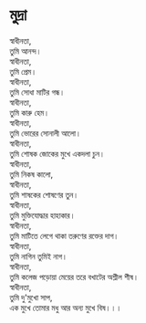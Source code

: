 # মুদ্রা

স্বাধীনতা,  
তুমি আনন্দ।  
স্বাধীনতা,  
তুমি প্রেম।  
স্বাধীনতা,  
তুমি সোধা মাটির গন্ধ।  
স্বাধীনতা,  
তুমি কারু হেম।  
স্বাধীনতা,  
তুমি ভোরের সোনালী আলো।  
স্বাধীনতা,  
তুমি শোষক জোকের মুখে একদলা চুন।  
স্বাধীনতা,  
তুমি নিকষ কালো,  
স্বাধীনতা,  
তুমি শাষকের শোষণের তুন।  
স্বাধীনতা,  
তুমি মুক্তিযোদ্ধার হাহাকার।  
স্বাধীনতা,  
তুমি মাটিতে লেগে থাকা তরুণের রক্তের দাগ।  
স্বাধীনতা,  
তুমি নাগিন তুমিই নাগ।  
স্বাধীনতা,  
তুমি কলেজ পড়োয়া মেয়ের তরে বখাটের অশ্লীল শীষ।  
স্বাধীনতা,  
তুমি দু'মুখো সাপ,  
এক মুখে তোমার মধু আর অন্য মুখে বিষ।।।



